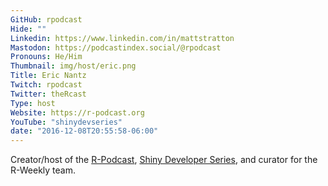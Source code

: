 ```yaml
---
GitHub: rpodcast
Hide: ""
Linkedin: https://www.linkedin.com/in/mattstratton
Mastodon: https://podcastindex.social/@rpodcast
Pronouns: He/Him
Thumbnail: img/host/eric.png
Title: Eric Nantz
Twitch: rpodcast
Twitter: theRcast
Type: host
Website: https://r-podcast.org
YouTube: "shinydevseries"
date: "2016-12-08T20:55:58-06:00"
---
```

Creator/host of the [R-Podcast](https://r-podcast.org), [Shiny Developer Series](https://shinydevseries.com), and curator for the R-Weekly team.
